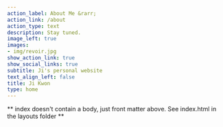 ```yaml
---
action_label: About Me &rarr;
action_link: /about
action_type: text
description: Stay tuned.
image_left: true
images:
- img/revoir.jpg
show_action_link: true
show_social_links: true
subtitle: Ji's personal website
text_align_left: false
title: Ji Kwon
type: home
---
```


** index doesn't contain a body, just front matter above.
See index.html in the layouts folder **
